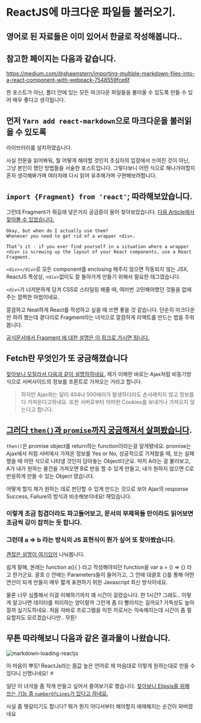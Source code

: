 # ReactJS에 마크다운 파일들 불러오기.

## 영어로 된 자료들은 이미 있어서 한글로 작성해봅니다..

## 참고한 페이지는 다음과 같습니다.
https://medium.com/@shawnstern/importing-multiple-markdown-files-into-a-react-component-with-webpack-7548559fce6f

한 포스트가 아닌, 폴더 안에 있는 모든 마크다운 파일들을 불러올 수 있도록 만들 수 있어 매우 좋다고 생각됩니다.

## 먼저 `Yarn add react-markdown`으로 마크다운을 불러읽을 수 있도록 
라이브러리를 설치하였습니다.

사실 전문을 읽어봐둬, 뭘 어떻게 해야할 것인지 초심자의 입장에서 쓰여진 것이 아닌,
그냥 본인이 했던 방법들을 서술한 포스트입니다.
그렇다보니 어떤 식으로 해나가야할지 혼자 생각해봐가며 여러차례 다시 읽어 유추해가며 구현해보려합니다.

## `import {Fragment} from 'react'`; 따라해보았습니다.

그런데 Fragment가 뭐길래 넣은거지 궁금증이 들어 찾아보았습니다.
[다음 Article에서 찾아볼 수 있었습니다.](https://getstream.io/blog/react-fragments/)

```
Okay, but when do I actually use them?
Whenever you need to get rid of a wrapper <div>.

That’s it - if you ever find yourself in a situation where a wrapper <div> is screwing up the layout of your React components, use a React Fragment.
```


`<div></div>`로 모든 component를 enclosing 해주지 않으면 작동되지 않는 JSX, ReactJS 특성상, `<div>`없이도 잘 돌아가게 만들기 위해서 필요한 태그였습니다.

`<div>`가 너저분하게 담겨 CSS로 스타일링 해줄 때, 여러번 고민해야했던 것들을 없애주는 깜찍한 마법이네요.

깔끔하고 Neat하게 React를 작성하고 싶을 때 쓰면 좋을 것 같습니다.
단순히 마크다운만 하려 했는데 곁다리로 Fragment라는 녀석으로 깔끔하게 리액트를 만드는 법을 주워봅니다.

[공식문서에서 Fragment 에 대한 설명은 이 링크로 가시면 됩니다.](https://reactjs.org/blog/2017/11/28/react-v16.2.0-fragment-support.html)


## Fetch란 무엇인가 또 궁금해졌습니다

[찾아보니 모질라서 다음과 같이 설명하하네요.](https://developer.mozilla.org/en-US/docs/Web/API/Fetch_API/Using_Fetch)
제가 이해한 바로는 Ajax처럼 비동기방식으로 서버사이드의 정보를 프론트로 가져오는 거라고 합니다. 
> 하지만 Ajax와는 달리 404나 500에러가 발생하더라도 손사래치지 않고 정보를 다 가져온다고하네요. 또한 서버로부터 어떠한 Cookies를 보내거나 가져오지 않는다고 합니다.

## [그러다 `then()`과 `promise`까지 궁금해져서 살펴봤습니다](https://developer.mozilla.org/en-US/docs/Web/JavaScript/Reference/Global_Objects/Promise).

`then()`은 promise object를 return하는 function이라는걸 알게됐네요.
promise는 Ajax에서 처럼 서버에서 가져온 정보를 Yes or No, 성공적으로 가져왔을 때, 또는 실패했을 때 어떤 식으로 나타낼 것인지 담아놓는 Object더군요.
마치 A라는 걸 불러보고, A가 내가 원하는 물건을 가져오면 B로 반응 할 수 있게 만들고, 내가 원하지 않으면 C로 반응하게 만들 수 있는 Object 였습니다.

어떻게 할지 제가 원하는 데로 판단할 수 있게 만드는 것으로 보아 Ajax의 response Success, Failure의 방식과 비슷해보이네요!
재밌습니다.

### 이렇게 조금 힘겹더라도 파고들어보고, 문서의 부제목들 만이라도 읽어보면 조금씩 감이 잡히는 듯 합니다.

### 그런데 a => b 라는 방식의 JS 표현식이 뭔가 싶어 또 찾아봤습니다.

[괜찮은 설명이 여기있어](https://codeburst.io/javascript-arrow-functions-for-beginners-926947fc0cdc) 나눠봅니다.

쉽게 말해, 본래는 function a(){ } 라고 작성해야되던 function을
var a = () => {}
라고 한거군요.
괄호 () 안에는 Parameters들이 들어가고, 그 안에 대괄호 {}를 통해 어떤 연산이 되게 만들지 매우 짧게 표현하기 위한 Javascript 최신 방식이네요.

물론 너무 심플해서 이걸 이해하기까지 꽤 시간이 걸렸습니다. 한 1시간? 그래도.. 이렇게 알고나면 데이터를 처리하는 양이랄까 그런게 좀 더 빨라지는 걸까요?
가독성도 높아질까 싶기도하네요. 처음 자바로 프로그램을 익힌 저로서는 익숙해지는데 시간이 좀 필요할지도 모르겠습니다만.. 무튼!

## 무튼 따라해보니 다음과 같은 결과물이 나왔습니다.
![markdown-loading-reactjs](https://user-images.githubusercontent.com/35059428/65854443-3b865a80-e38f-11e9-9e58-a18621af972e.png)

아 마음이 뿌듯!
ReactJs라는 몸값 높은 언어로 제 마음대로 이렇게 원하는대로 만들 수 있다니 신명나네요! ㅎ

일단 이 녀석을 좀 작게 만들고 싶어서 줄여보기로 했습니다.
[찾아보니 Elipsis를 위해 쓰는 기능 중 `numberOfLines`가 있다고 하네요.](https://facebook.github.io/react-native/docs/text.html#numberoflines)


사실 좀 헷갈리기도 합니다?
뭐가 뭔지 어디서부터 해야할지 애매해지는 순간이 와버렸네요